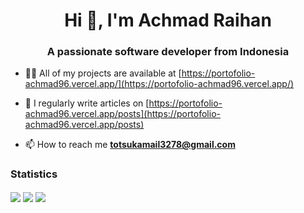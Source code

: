 <h1 align="center">Hi 👋, I'm Achmad Raihan</h1>
<h3 align="center">A passionate software developer from Indonesia</h3>

- 👨‍💻 All of my projects are available at [https://portofolio-achmad96.vercel.app/](https://portofolio-achmad96.vercel.app/)

- 📝 I regularly write articles on [https://portofolio-achmad96.vercel.app/posts](https://portofolio-achmad96.vercel.app/posts)

- 📫 How to reach me **totsukamail3278@gmail.com**

<h3>Statistics</h3>
<p><img align="center" src="https://github-readme-stats.vercel.app/api?username=Achmad96&theme=dracula&show_icons=true"/>
<img align="center" src="https://github-readme-stats.vercel.app/api/top-langs/?username=Achmad96&theme=dracula&layout=compact"/>
<img align="center" src="https://github-readme-stats.vercel.app/api/top-langs/?username=Achmad96&theme=dracula&hide_progress=true"/></p>
